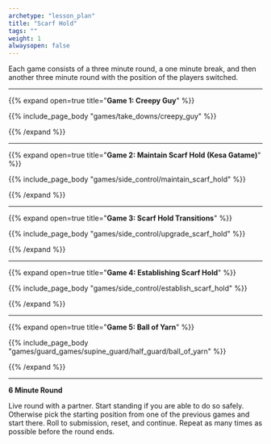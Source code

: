 ```yaml
--- 
archetype: "lesson_plan" 
title: "Scarf Hold"
tags: ""
weight: 1
alwaysopen: false 
---
```




Each game consists of a three minute round, a one minute break, and then another three minute round with the position of the players switched. 

---
{{% expand open=true title="**Game 1: Creepy Guy**" %}}

{{% include_page_body "games/take_downs/creepy_guy" %}}

{{% /expand %}}

---
{{% expand open=true title="**Game 2: Maintain Scarf Hold (Kesa Gatame)**" %}}

{{% include_page_body "games/side_control/maintain_scarf_hold" %}}

{{% /expand %}}

---
{{% expand open=true title="**Game 3: Scarf Hold Transitions**" %}}

{{% include_page_body "games/side_control/upgrade_scarf_hold" %}}

{{% /expand %}}

---
{{% expand open=true title="**Game 4: Establishing Scarf Hold**" %}}

{{% include_page_body "games/side_control/establish_scarf_hold" %}}

{{% /expand %}}

---
{{% expand open=true title="**Game 5: Ball of Yarn**" %}}


{{% include_page_body "games/guard_games/supine_guard/half_guard/ball_of_yarn" %}}

{{% /expand %}}

---
**6 Minute Round**

Live round with a partner. Start standing if you are able to do so safely. Otherwise pick the starting position from one of the previous games and start there. Roll to submission, reset, and continue. Repeat as many times as possible before the round ends. 



